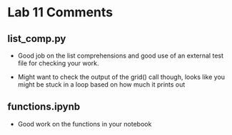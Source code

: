# Lab 11 Comments

## list_comp.py
* Good job on the list comprehensions and good use of an external test file for checking your work.

* Might want to check the output of the grid() call though, looks like you might be stuck in a loop based on how much it prints out

## functions.ipynb
* Good work on the functions in your notebook